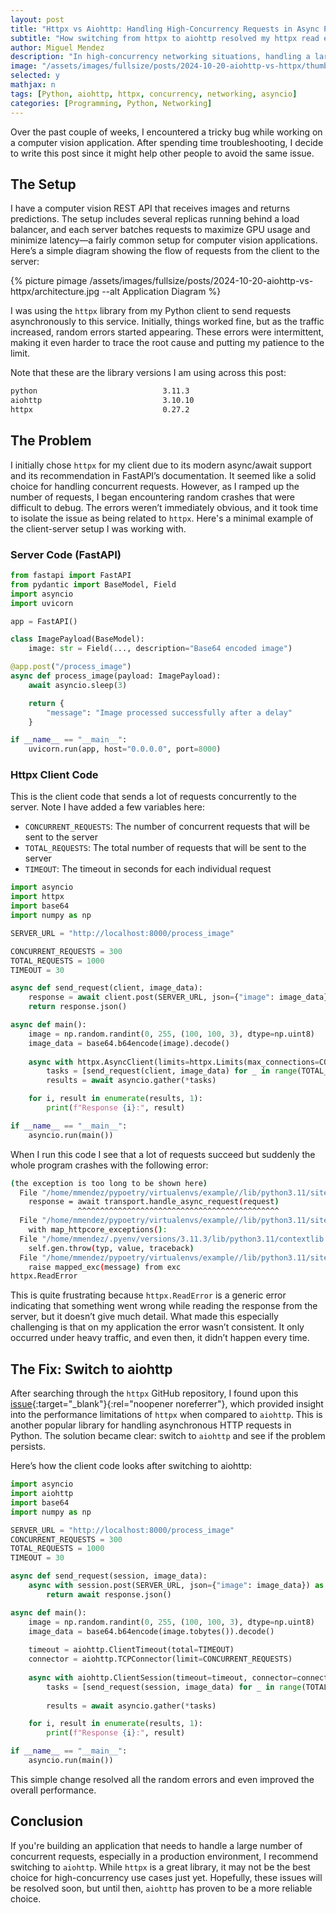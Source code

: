 ```yaml
---
layout: post
title: "Httpx vs Aiohttp: Handling High-Concurrency Requests in Async Python"
subtitle: "How switching from httpx to aiohttp resolved my httpx read errors and networking issues"
author: Miguel Mendez
description: "In high-concurrency networking situations, handling a large number of requests can lead to different behaviors between httpx and aiohttp. While httpx may fail under heavy load, switching to aiohttp offers a more reliable solution for managing high traffic in asynchronous Python applications. This post explores how httpx struggles with concurrency and how aiohttp outperforms it in such scenarios"
image: "/assets/images/fullsize/posts/2024-10-20-aiohttp-vs-httpx/thumbnail.jpg"
selected: y
mathjax: n
tags: [Python, aiohttp, httpx, concurrency, networking, asyncio]
categories: [Programming, Python, Networking]
---
```


Over the past couple of weeks, I encountered a tricky bug while working on a computer vision application. After spending time troubleshooting, I decide to write this post since it might help other people to avoid the same issue. 

## The Setup

I have a computer vision REST API that receives images and returns predictions. The setup includes several replicas running behind a load balancer, and each server batches requests to maximize GPU usage and minimize latency—a fairly common setup for computer vision applications. Here’s a simple diagram showing the flow of requests from the client to the server:

<div class="post-center-image">
    {% picture pimage /assets/images/fullsize/posts/2024-10-20-aiohttp-vs-httpx/architecture.jpg --alt Application Diagram %}
</div>

I was using the `httpx` library from my Python client to send requests asynchronously to this service. Initially, things worked fine, but as the traffic increased, random errors started appearing. These errors were intermittent, making it even harder to trace the root cause and putting my patience to the limit. 

Note that these are the library versions I am using across this post:

```bash	
python                            3.11.3
aiohttp                           3.10.10
httpx                             0.27.2
```

## The Problem

I initially chose `httpx` for my client due to its modern async/await support and its recommendation in FastAPI’s documentation. It seemed like a solid choice for handling concurrent requests. However, as I ramped up the number of requests, I began encountering random crashes that were difficult to debug. The errors weren’t immediately obvious, and it took time to isolate the issue as being related to `httpx`. Here's a minimal example of the client-server setup I was working with.


### Server Code (FastAPI)

```python
from fastapi import FastAPI
from pydantic import BaseModel, Field
import asyncio
import uvicorn

app = FastAPI()

class ImagePayload(BaseModel):
    image: str = Field(..., description="Base64 encoded image")

@app.post("/process_image")
async def process_image(payload: ImagePayload):
    await asyncio.sleep(3)

    return {
        "message": "Image processed successfully after a delay"
    }

if __name__ == "__main__":
    uvicorn.run(app, host="0.0.0.0", port=8000)
``` 

### Httpx Client Code

This is the client code that sends a lot of requests concurrently to the server. Note I have added a few variables here:

- `CONCURRENT_REQUESTS`: The number of concurrent requests that will be sent to the server
- `TOTAL_REQUESTS`: The total number of requests that will be sent to the server
- `TIMEOUT`: The timeout in seconds for each individual request

```python
import asyncio
import httpx
import base64
import numpy as np

SERVER_URL = "http://localhost:8000/process_image"

CONCURRENT_REQUESTS = 300
TOTAL_REQUESTS = 1000
TIMEOUT = 30

async def send_request(client, image_data):
    response = await client.post(SERVER_URL, json={"image": image_data})
    return response.json()

async def main():
    image = np.random.randint(0, 255, (100, 100, 3), dtype=np.uint8)
    image_data = base64.b64encode(image).decode()
    
    async with httpx.AsyncClient(limits=httpx.Limits(max_connections=CONCURRENT_REQUESTS), verify=False, timeout=TIMEOUT) as client:
        tasks = [send_request(client, image_data) for _ in range(TOTAL_REQUESTS)]
        results = await asyncio.gather(*tasks)

    for i, result in enumerate(results, 1):
        print(f"Response {i}:", result)

if __name__ == "__main__":
    asyncio.run(main())
```

When I run this code I see that a lot of requests succeed but suddenly the whole program crashes with the following error:

```bash
(the exception is too long to be shown here)
  File "/home/mmendez/pypoetry/virtualenvs/example//lib/python3.11/site-packages/httpx/_client.py", line 1776, in _send_single_request
    response = await transport.handle_async_request(request)
               ^^^^^^^^^^^^^^^^^^^^^^^^^^^^^^^^^^^^^^^^^^^^^
  File "/home/mmendez/pypoetry/virtualenvs/example//lib/python3.11/site-packages/httpx/_transports/default.py", line 376, in handle_async_request
    with map_httpcore_exceptions():
  File "/home/mmendez/.pyenv/versions/3.11.3/lib/python3.11/contextlib.py", line 155, in __exit__
    self.gen.throw(typ, value, traceback)
  File "/home/mmendez/pypoetry/virtualenvs/example//lib/python3.11/site-packages/httpx/_transports/default.py", line 89, in map_httpcore_exceptions
    raise mapped_exc(message) from exc
httpx.ReadError
```

This is quite frustrating because `httpx.ReadError` is a generic error indicating that something went wrong while reading the response from the server, but it doesn’t give much detail. What made this especially challenging is that on my application the error wasn’t consistent. It only occurred under heavy traffic, and even then, it didn’t happen every time.



## The Fix: Switch to aiohttp

After searching through the `httpx` GitHub repository, I found upon this [issue](https://github.com/encode/httpx/issues/3215){:target="_blank"}{:rel="noopener noreferrer"}, which provided insight into the performance limitations of `httpx` when compared to `aiohttp`. This is another popular library for handling asynchronous HTTP requests in Python. The solution became clear: switch to `aiohttp` and see if the problem persists.

Here’s how the client code looks after switching to aiohttp:

```python
import asyncio
import aiohttp
import base64
import numpy as np

SERVER_URL = "http://localhost:8000/process_image"
CONCURRENT_REQUESTS = 300
TOTAL_REQUESTS = 1000
TIMEOUT = 30

async def send_request(session, image_data):
    async with session.post(SERVER_URL, json={"image": image_data}) as response:
        return await response.json()

async def main():
    image = np.random.randint(0, 255, (100, 100, 3), dtype=np.uint8)
    image_data = base64.b64encode(image.tobytes()).decode()
    
    timeout = aiohttp.ClientTimeout(total=TIMEOUT)
    connector = aiohttp.TCPConnector(limit=CONCURRENT_REQUESTS)
    
    async with aiohttp.ClientSession(timeout=timeout, connector=connector) as session:
        tasks = [send_request(session, image_data) for _ in range(TOTAL_REQUESTS)]
        
        results = await asyncio.gather(*tasks)

    for i, result in enumerate(results, 1):
        print(f"Response {i}:", result)

if __name__ == "__main__":
    asyncio.run(main())
```

This simple change resolved all the random errors and even improved the overall performance.

## Conclusion

If you're building an application that needs to handle a large number of concurrent requests, especially in a production environment, I recommend switching to `aiohttp`. While `httpx` is a great library, it may not be the best choice for high-concurrency use cases just yet. Hopefully, these issues will be resolved soon, but until then, `aiohttp` has proven to be a more reliable choice.